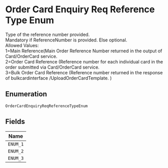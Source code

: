 
# Order Card Enquiry Req Reference Type Enum

Type of the reference number provided.<br />
Mandatory if ReferenceNumber is provided. Else optional.<br />
Allowed Values:<br />
1=Main Reference(Main Order Reference Number returned in the output of Card/OrderCard service. <br />
2=Order Card Reference (Reference number for each individual card in the order submitted via Card/OrderCard service. <br />
3=Bulk Order Card Reference (Reference number returned in the response of bulkcardinterface /UploadOrderCardTemplate. )

## Enumeration

`OrderCardEnquiryReqReferenceTypeEnum`

## Fields

| Name |
|  --- |
| `ENUM_1` |
| `ENUM_2` |
| `ENUM_3` |

